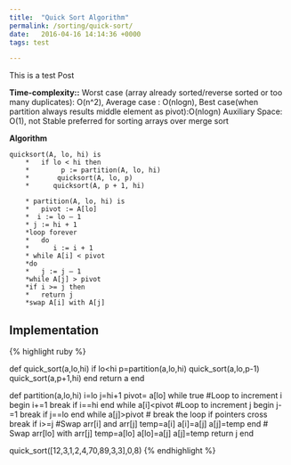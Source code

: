 ```yaml
---
title:  "Quick Sort Algorithm"
permalink: /sorting/quick-sort/
date:   2016-04-16 14:14:36 +0000
tags: test

---
```

 

This is a test Post

**Time-complexity::**
 Worst case (array already sorted/reverse sorted or too many duplicates): O(n^2), 
 Average case : O(nlogn), Best case(when partition always results middle element as pivot):O(nlogn)
 Auxiliary Space: O(1), not Stable
 preferred for sorting arrays over merge sort
 
**Algorithm**

    quicksort(A, lo, hi) is
        *   if lo < hi then
        *        p := partition(A, lo, hi)
        *       quicksort(A, lo, p)
        *      quicksort(A, p + 1, hi)
        
        * partition(A, lo, hi) is
        *   pivot := A[lo]
        *  i := lo – 1
        * j := hi + 1
        *loop forever
        *   do
        *      i := i + 1
        * while A[i] < pivot
        *do
        *   j := j – 1
        *while A[j] > pivot
        *if i >= j then
        *   return j
        *swap A[i] with A[j]

## Implementation
{% highlight ruby %}

def quick_sort(a,lo,hi)
    if lo<hi
        p=partition(a,lo,hi)
        quick_sort(a,lo,p-1)
        quick_sort(a,p+1,hi)
    end
  return a
end

def partition(a,lo,hi)
   i=lo
   j=hi+1
   pivot= a[lo]
    while true
    #Loop to increment i
        begin
            i+=1
            break if i==hi
        end while a[i]<pivot
    #Loop to increment j
        begin 
            j-=1
            break if j==lo
        end while a[j]>pivot
    # break the loop if pointers cross    
        break if i>=j
    #Swap arr[i] and arr[j]
        temp=a[i]
        a[i]=a[j]
        a[j]=temp
    end
    # Swap arr[lo] with arr[j]
    temp=a[lo]
    a[lo]=a[j]
    a[j]=temp
    return j
end

quick_sort([12,3,1,2,4,70,89,3,3],0,8)
{% endhighlight %}